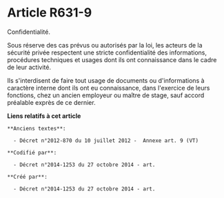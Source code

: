 # Article R631-9

Confidentialité.

Sous réserve des cas prévus ou autorisés par la loi, les acteurs de la sécurité privée respectent une stricte confidentialité
des informations, procédures techniques et usages dont ils ont connaissance dans le cadre de leur activité.

Ils s'interdisent de faire tout usage de documents ou d'informations à caractère interne dont ils ont eu connaissance, dans
l'exercice de leurs fonctions, chez un ancien employeur ou maître de stage, sauf accord préalable exprès de ce dernier.

**Liens relatifs à cet article**

	**Anciens textes**:

	  - Décret n°2012-870 du 10 juillet 2012 -  Annexe art. 9 (VT)

	**Codifié par**:

	  - Décret n°2014-1253 du 27 octobre 2014 - art.

	**Créé par**:

	  - Décret n°2014-1253 du 27 octobre 2014 - art.
